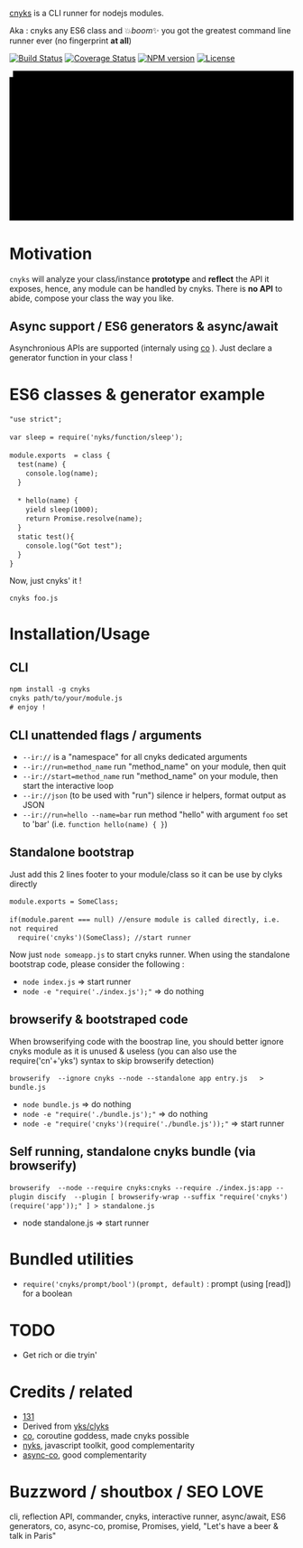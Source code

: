 [cnyks](https://github.com/131/cnyks) is a CLI runner for nodejs modules.

Aka : cnyks any ES6 class and :boom:*boom*:sparkles: you got the greatest command line runner ever (no fingerprint **at all**)

[![Build Status](https://travis-ci.org/131/cnyks.svg?branch=master)](https://travis-ci.org/131/cnyks)
[![Coverage Status](https://coveralls.io/repos/github/131/cnyks/badge.svg?branch=master)](https://coveralls.io/github/131/cnyks?branch=master)
[![NPM version](https://img.shields.io/npm/v/cnyks.svg)](https://www.npmjs.com/package/cnyks)
[![License](https://img.shields.io/badge/license-MIT-blue.svg)](http://opensource.org/licenses/MIT)


![demo workflow](/demo/cnyks.gif)

# Motivation
`cnyks` will analyze your class/instance **prototype** and **reflect** the API it exposes, hence, any module can be handled by cnyks. There is **no API** to abide, compose your class the way you like.

## Async support / ES6 generators & async/await
Asynchronious APIs are supported  (internaly using [co](https://github.com/tj/co) ). Just declare a generator function in your class !


# ES6 classes & generator example
```
"use strict";

var sleep = require('nyks/function/sleep');

module.exports  = class {
  test(name) {
    console.log(name);
  }

  * hello(name) {
    yield sleep(1000);
    return Promise.resolve(name);
  }
  static test(){
    console.log("Got test");
  }
}
```
Now, just cnyks' it !
```
cnyks foo.js
```

# Installation/Usage

## CLI
```
npm install -g cnyks
cnyks path/to/your/module.js
# enjoy !
```
## CLI unattended flags / arguments

* `--ir://` is a "namespace" for all cnyks dedicated arguments
* `--ir://run=method_name` run  "method_name" on your module, then quit
* `--ir://start=method_name` run "method_name" on your module, then start the interactive loop
* `--ir://json` (to be used with "run")  silence ir helpers, format output as JSON
* `--ir://run=hello --name=bar` run method "hello" with argument `foo` set to 'bar' (i.e. `function hello(name) { }`)



## Standalone bootstrap
Just add this 2 lines footer to your module/class so it can be use by clyks directly
```
module.exports = SomeClass;

if(module.parent === null) //ensure module is called directly, i.e. not required
  require('cnyks')(SomeClass); //start runner
```

Now just `node someapp.js` to start cnyks runner.
When using the standalone bootstrap code, please consider the following :
- `node index.js` => start runner
- `node -e "require('./index.js');"` => do nothing

## browserify & bootstraped code
When browserifying code with the boostrap line, you should better ignore cnyks module as it is unused & useless (you can also use the require('cn'+'yks') syntax to skip browserify detection)

```
browserify  --ignore cnyks --node --standalone app entry.js   > bundle.js
```

- `node bundle.js` => do nothing
- `node -e "require('./bundle.js');"` => do nothing
- `node -e "require('cnyks')(require('./bundle.js'));"` => start runner

## Self running, standalone cnyks bundle (via browserify)
```
browserify  --node --require cnyks:cnyks --require ./index.js:app --plugin discify  --plugin [ browserify-wrap --suffix "require('cnyks')(require('app'));" ] > standalone.js
```
- node standalone.js => start runner




# Bundled utilities
* `require('cnyks/prompt/bool')(prompt, default)` : prompt (using [read]) for a boolean



# TODO
* Get rich or die tryin'

# Credits / related
* [131](https://github.com/131)
* Derived from [yks/clyks](https://github.com/131/yks/blob/master/class/exts/cli/interactive_runner.php)
* [co](https://github.com/tj/co), coroutine goddess, made cnyks possible
* [nyks](https://github.com/131/nyks), javascript toolkit, good complementarity
* [async-co](https://github.com/mout/mout), good complementarity


# Buzzword / shoutbox / SEO LOVE
cli, reflection API, commander, cnyks, interactive runner, async/await, ES6 generators, co, async-co, promise, Promises, yield, "Let's have a beer & talk in Paris"

